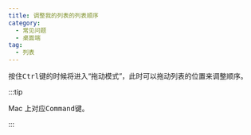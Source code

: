 ```yaml
---
title: 调整我的列表的列表顺序
category:
  - 常见问题
  - 桌面端
tag:
  - 列表
---
```


按住<kbd>Ctrl</kbd>键的时候将进入“拖动模式”，此时可以拖动列表的位置来调整顺序。

:::tip

Mac 上对应<kbd>Command</kbd>键。

:::
